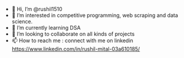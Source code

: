 - 👋 Hi, I’m @rushil1510
- 👀 I’m interested in competitive programming, web scraping and data science.
- 🌱 I’m currently learning DSA
- 💞️ I’m looking to collaborate on all kinds of projects
- 📫 How to reach me : connect with me on linkedin https://www.linkedin.com/in/rushil-mital-03a610185/ 

<!---
rushil1510/rushil1510 is a ✨ special ✨ repository because its `README.md` (this file) appears on your GitHub profile.
You can click the Preview link to take a look at your changes.
--->
